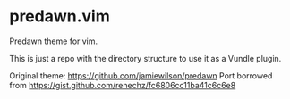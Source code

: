 # predawn.vim
Predawn theme for vim.

This is just a repo with the directory structure to use it as a Vundle plugin.

Original theme: https://github.com/jamiewilson/predawn
Port borrowed from https://gist.github.com/renechz/fc6806cc11ba41c6c6e8
